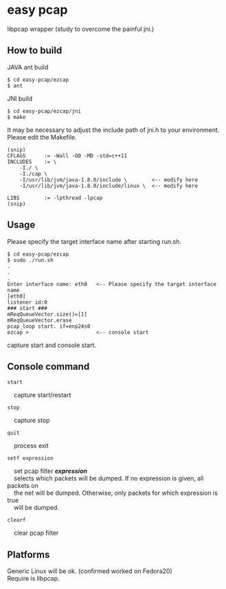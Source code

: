 easy pcap
===============

libpcap wrapper (study to overcome the painful jni.) 


How to build
--------
JAVA ant build

	$ cd easy-pcap/ezcap
	$ ant

JNI build

	$ cd easy-pcap/ezcap/jni
	$ make

It may be necessary to adjust the include path of jni.h to your environment.  
Please edit the Makefile.

	(snip)
	CFLAGS      := -Wall -O0 -MD -std=c++11
	INCLUDES    := \
		-I./ \
		-I./cap \
		-I/usr/lib/jvm/java-1.8.0/include \        <-- modify here
		-I/usr/lib/jvm/java-1.8.0/include/linux \  <-- modify here
	
	LIBS        := -lpthread -lpcap
	(snip)

Usage
--------
Please specify the target interface name after starting run.sh.

	$ cd easy-pcap/ezcap
	$ sudo ./run.sh
	.
	.
	.
	Enter interface name: eth0   <-- Please specify the target interface name
	[eth0]
	listener id:0
	### start ###
	mReqQueueVector.size()=[1]
	mReqQueueVector.erase
	pcap_loop start. if=enp24s0
	ezcap >                      <-- console start

capture start and console start.

Console command
------------
	start
&nbsp;&nbsp;&nbsp;&nbsp;capture start/restart

	stop
&nbsp;&nbsp;&nbsp;&nbsp;capture stop

	quit
&nbsp;&nbsp;&nbsp;&nbsp;process exit

	setf expression
&nbsp;&nbsp;&nbsp;&nbsp;set pcap filter ***expression***   
&nbsp;&nbsp;&nbsp;&nbsp;selects which packets will be dumped. If no expression is given, all packets on  
&nbsp;&nbsp;&nbsp;&nbsp;the net will be dumped. Otherwise, only packets for which expression is true  
&nbsp;&nbsp;&nbsp;&nbsp;will be dumped.

	clearf
&nbsp;&nbsp;&nbsp;&nbsp;clear pcap filter

Platforms
------------
Generic Linux will be ok. (confirmed worked on Fedora20)  
Require is libpcap.
